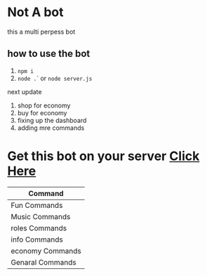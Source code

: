 # Not A bot
this a multi perpess bot 

## how to use the bot 
1. ``npm i``
2. ``node .``\` or ``node server.js``

next update 
1. shop for economy
2. buy for economy
3. fixing up the dashboard 
4. adding mre commands 


# Get this bot on your server [Click Here](https://discord.com/oauth2/authorize?client_id=735698663027900470&scope=bot&permissions=8)

                                                    
|      Command      |  
|-------------------|
|  Fun Commands     |
|  Music Commands   |          
|  roles Commands   |          
|  info Commands    |
| economy Commands  |         
| Genaral Commands  |                       
